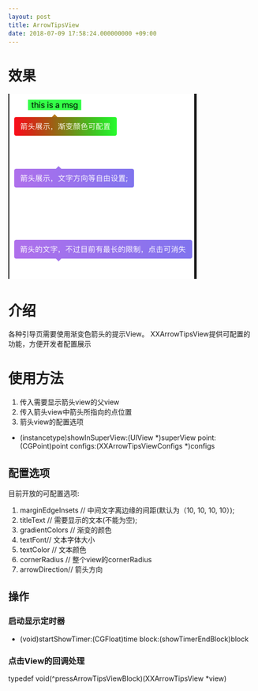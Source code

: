 ```yaml
---
layout: post
title: ArrowTipsView
date: 2018-07-09 17:58:24.000000000 +09:00
---
```


# 效果
![](./pic/arrowTips/demo.png)

# 介绍
各种引导页需要使用渐变色箭头的提示View。
XXArrowTipsView提供可配置的功能，方便开发者配置展示

# 使用方法

1. 传入需要显示箭头view的父view
2. 传入箭头view中箭头所指向的点位置
3. 箭头view的配置选项
 
+ (instancetype)showInSuperView:(UIView *)superView point:(CGPoint)point configs:(XXArrowTipsViewConfigs *)configs

## 配置选项

目前开放的可配置选项:

1. marginEdgeInsets  // 中间文字离边缘的间距(默认为（10, 10, 10, 10）);
2. titleText // 需要显示的文本(不能为空);
3. gradientColors // 渐变的颜色
4. textFont// 文本字体大小
5. textColor // 文本颜色
6. cornerRadius // 整个view的cornerRadius
7. arrowDirection// 箭头方向

## 操作

### 启动显示定时器

- (void)startShowTimer:(CGFloat)time block:(showTimerEndBlock)block

### 点击View的回调处理

typedef void(^pressArrowTipsViewBlock)(XXArrowTipsView *view)


